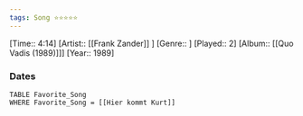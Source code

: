 ```yaml
---
tags: Song ⭐⭐⭐⭐⭐ 
---
```

[Time:: 4:14]
[Artist:: [[Frank Zander]] ]
[Genre:: ]
[Played:: 2]
[Album:: [[Quo Vadis (1989)]]]
[Year:: 1989]
### Dates
````dataview
TABLE Favorite_Song
WHERE Favorite_Song = [[Hier kommt Kurt]]
````